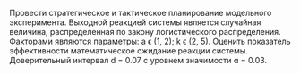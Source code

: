 Провести стратегическое и тактическое планирование
модельного эксперимента. Выходной реакцией системы является случайная
величина, распределенная по закону логистического распределения.
Факторами являются параметры: a ϵ (1, 2); k ϵ (2, 5). Оценить показатель
эффективности математическое ожидание реакции системы. Доверительный
интервал d = 0.07 с уровнем значимости ɑ = 0.03.
